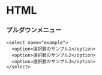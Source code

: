 # HTML
### プルダウンメニュー
```
<select name="example">
  <option>選択肢のサンプル1</option>
  <option>選択肢のサンプル2</option>
  <option>選択肢のサンプル3</option>
</select>
```